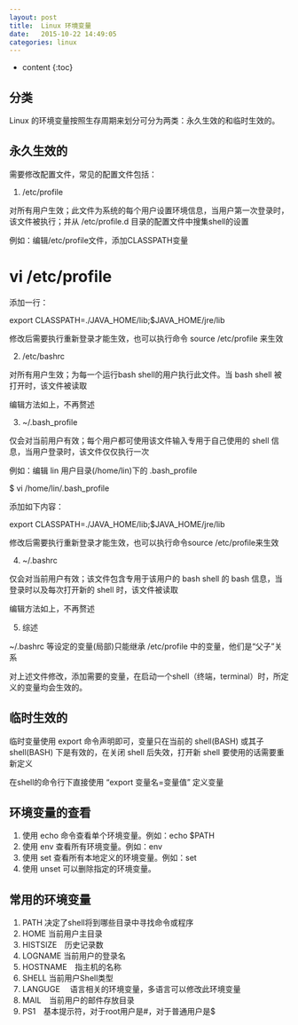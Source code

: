 ```yaml
---
layout: post
title:  Linux 环境变量
date:   2015-10-22 14:49:05
categories: linux
---
```


* content
{:toc}

## 分类

Linux 的环境变量按照生存周期来划分可分为两类：永久生效的和临时生效的。

## 永久生效的

需要修改配置文件，常见的配置文件包括：

1. /etc/profile

对所有用户生效；此文件为系统的每个用户设置环境信息，当用户第一次登录时，该文件被执行；并从 /etc/profile.d 目录的配置文件中搜集shell的设置

例如：编辑/etc/profile文件，添加CLASSPATH变量

# vi /etc/profile

添加一行：

export CLASSPATH=./JAVA_HOME/lib;$JAVA_HOME/jre/lib

修改后需要执行重新登录才能生效，也可以执行命令 source /etc/profile 来生效

2. /etc/bashrc

对所有用户生效；为每一个运行bash shell的用户执行此文件。当 bash shell 被打开时，该文件被读取

编辑方法如上，不再赘述

3. ~/.bash_profile

仅会对当前用户有效；每个用户都可使用该文件输入专用于自己使用的 shell 信息，当用户登录时，该文件仅仅执行一次

例如：编辑 lin 用户目录(/home/lin)下的 .bash_profile

$ vi /home/lin/.bash_profile

添加如下内容：

export CLASSPATH=./JAVA_HOME/lib;$JAVA_HOME/jre/lib

修改后需要执行重新登录才能生效，也可以执行命令source /etc/profile来生效

4. ~/.bashrc

仅会对当前用户有效；该文件包含专用于该用户的 bash shell 的 bash 信息，当登录时以及每次打开新的 shell 时，该文件被读取

编辑方法如上，不再赘述

5. 综述

~/.bashrc 等设定的变量(局部)只能继承 /etc/profile 中的变量，他们是“父子”关系

对上述文件修改，添加需要的变量，在启动一个shell（终端，terminal）时，所定义的变量均会生效的。

## 临时生效的

临时变量使用 export 命令声明即可，变量只在当前的 shell(BASH) 或其子 shell(BASH) 下是有效的，在关闭 shell 后失效，打开新 shell 要使用的话需要重新定义

在shell的命令行下直接使用 “export 变量名=变量值” 定义变量

## 环境变量的查看

1. 使用 echo 命令查看单个环境变量。例如：echo $PATH
2. 使用 env 查看所有环境变量。例如：env
3. 使用 set 查看所有本地定义的环境变量。例如：set
4. 使用 unset 可以删除指定的环境变量。

## 常用的环境变量

1. PATH 决定了shell将到哪些目录中寻找命令或程序
2. HOME 当前用户主目录
3. HISTSIZE　历史记录数
4. LOGNAME 当前用户的登录名
5. HOSTNAME　指主机的名称
6. SHELL 当前用户Shell类型
7. LANGUGE 　语言相关的环境变量，多语言可以修改此环境变量
8. MAIL　当前用户的邮件存放目录
9. PS1　基本提示符，对于root用户是#，对于普通用户是$
